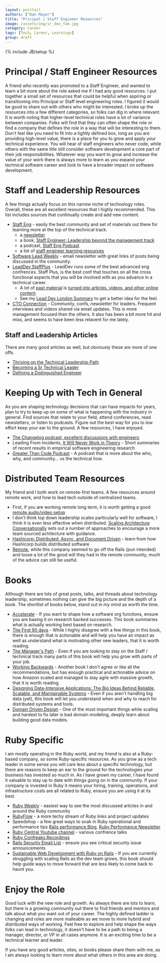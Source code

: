 ```yaml
---
layout: posttail
authors: ["Dan Mayer"]
title: "Pricipal / Staff Engineer Resources"
image: /assets/img/sr_dev_fam.jpg
category: Career
tags: [Tech, Career, Learnings]
group: draft
---
```


{% include JB/setup %}

# Principal / Staff Engineer Resources

A friend who recently was promoted to a Staff Engineer, and wanted to learn a bit more about the role asked me if I had any good resources. I put together a small set of resources that could be helpful when aspiring or transitioning into Principal or Staff level engineering roles. I figured it would be good to share out with others who might be interested. I broke up the resources into a few different categories, so folks can dig in where relevant. It is worth noting that higher-level technical roles have a lot of variance between companies. Folks will find that they can often shape the role or find a company that defines the role in a way that will be interesting to them. Don't feel like you need to fit into a tightly defined box, long as you are providing high-level value, there is a place for you to grow and apply your technical experience. You will hear of staff engineers who never code, while others with the same title still consider software development a core part of their job responsibilities. Whatever way you want to grow and increase the value of your work there is always more to learn as you expand your technical software career and look to have a broader impact on software development.

# Staff and Leadership Resources

A few things actually focus on this narrow niche of technology roles. Overall, these are all excellent resources that I highly recommended.
This list includes sources that continually create and add new content.

* [Staff Eng](https://staffeng.com/) - easily the best community and set of materials out there for learning more at the top of the technical track.
  * a [newsletter](https://staffeng.com/)
  * a book, [Staff Engineer: Leadership beyond the management track](https://staffeng.com/book)
  * a podcast, [Staff Eng Podcast](https://podcast.staffeng.com/)
  * a list of [staff engineer learning resources](https://staffeng.com/guides/learning-materials)
* [Software Lead Weekly](https://softwareleadweekly.com/) - email newsletter with great links of posts being discussed in the community.
* [LeadDev StaffPlus](https://leaddev.com/staffpluslive) - LeadDev runs some of the best advanced eng confrences. Staff Plus, is the best conf that touches on all the cross functional aspects that you will be involved with as you advance in a technical career.
  * A lot of [past material](https://www.youtube.com/watch?v=7-ELnjgbS-o) is [turned into articles, videos, and other online content](https://leaddev.com/events/influencing-without-management-authority-senior-individual-contributor).
  * See my [Lead Dev London Summary](https://www.mayerdan.com/programming/2018/07/18/lead-dev-conf-london) to get a better idea for the feel.
* [CTO Connection](https://www.ctoconnection.com/) - Community, confs, newsletter for leaders. Frequent interviews and videos shared via email updates. This is more management focused then the others. It also has been a bit more hit and miss, and seems to have been less relavent for me lately.


## Staff and Leadership Articles

There are many good articles as well, but obviously these are more of one offs.

* [Thriving on the Technical Leadership Path](https://keavy.com/work/thriving-on-the-technical-leadership-path/)
* [Becoming a Sr Technical Leader](https://blog.coinbase.com/on-becoming-a-senior-technical-leader-14106f1383b8)
* [Defining a Distinguished Engineer](https://blog.jessfraz.com/post/defining-a-distinguished-engineer/)

# Keeping Up with Tech in General

As you are shaping technology decisions that can have impacts for years, plan to try to keep up on some of what is happening with the industry in general. Find sources that relate to your field, attend conferences, read newsletters, or listen to podcasts. Figure out the best way for you to low effort keep your ear to the ground. A few resources, I have enjoyed.

* [The Changelog podcast, excellent discussions with engineers](https://changelog.com/podcast)  
* Leading From Incidents, [It Will Never Work in Theory](https://neverworkintheory.org/) - Short summaries of recent results in empirical software engineering research
* [Greater Than Code Podcast](https://www.greaterthancode.com/) - A podcast that is more about the who, why, and community... vs the technical how.

# Distributed Team Resources

My friend and I both work on remote-first teams. A few resources around remote work, and how to lead tech outside of centralized teams.

* First, if you are working remote long term, it is worth getting a good [remote audio/video setup](https://olivierlacan.com/posts/high-fidelity-remote-communication/)
* I don't think top down leadership scales particularly well for software, I think it is even less effective when distributed. [Scaling Architecture Conversationally](https://martinfowler.com/articles/scaling-architecture-conversationally.html) sets out a number of approaches to encourage a more team sourced achitecture with guidance. 
* [Hashicorp: Distributed, Async, and Document Driven](https://works.hashicorp.com/) - learn from how Hashicorp builds distributed software
* [Remote](https://www.amazon.com/Remote-Office-Required-Jason-Fried-ebook), while this company seemed to go off the Rails (pun intended) and loose a lot of the good will they had in the remote community, much of the advice can still be useful.

# Books

Although there are lots of great posts, talks, and threads about technology leadership, sometimes nothing can give the big picture and the depth of a book. The shortlist of books below, stand out in my mind as worth the time.

* [Accelerate](https://www.amazon.com/Accelerate-Software-Performing-Technology-Organizations-ebook/dp/B07B9F83WM/ref=tmm_kin_swatch_0?_encoding=UTF8&qid=&sr=) - If you want to shape how a software org functions, ensure you are basing it on research backed successes. This book summaries what is actually working best based on research.
* [The First 90 days](https://www.amazon.com/First-Days-Updated-Expanded-Strategies-ebook/dp/B00B6U63ZE/) - While I highly disagree with a few things in this book, there is enough that is actionable and will help you have an impact as well as understand what is motivating other new leaders, that it is worth reading.
* [The Manager's Path](https://www.amazon.com/Managers-Path-Leaders-Navigating-Growth-ebook/dp/B06XP3GJ7F/) - Even if you are looking to stay on the Staff / technical track many parts of this book will help you grow with parts of your job.
* [Working Backwards](https://www.amazon.com/Working-Backwards-Insights-Stories-Secrets-ebook/dp/B08BYCQBZN) - Another book I don't agree or like all the recommendations, but has enough practical and actionable advice on how Amazon scaled and managed to stay agile with massive growth, that it is worth reading.
* [Designing Data-Intensive Applications: The Big Ideas Behind Reliable, Scalable, and Maintainable Systems](https://www.amazon.com/Designing-Data-Intensive-Applications-Reliable-Maintainable-ebook/dp/B06XPJML5D/) - Even if you aren't handling big data (yet), this book will let you understand when and why to reach for distributed systems and tools.
* [Domain Driven Design](https://www.amazon.com/Domain-Driven-Design-Tackling-Complexity-Software-ebook-dp-B00794TAUG/dp/B00794TAUG/ref=mt_other?_encoding=UTF8&me=&qid=1640219028) - One of the most important things while scaling and hardest to fix later is bad domain modeling, deeply learn about building good data models.

# Ruby Specific

I am mostly operating in the Ruby world, and my friend is also at a Ruby-based company, so some Ruby-specific resources. As you grow as a tech leader in some sense you will care less about a specific technology, but there are reasons to keep an ear to the ground for the technologies your business has invested so much in. As I have grown my career, I have found it valuable to stay up to date with things going on in the community. If your company is invested in Ruby it means your hiring, training, operations, and infrastructure costs are all related to Ruby, ensure you are using it at its best.

* [Ruby Weekly](https://rubyweekly.com/) - easiest way to see the most discussed articles in and around the Ruby community
* [RubyFlow](https://rubyflow.com/) - a more techy stream of Ruby links and project updates
* Speedshop - a few great ways to soak in Ruby operational and performance tips [Rails performance Blog](https://www.speedshop.co/blog/), [Ruby Performance Newsletter](https://speedshop.us11.list-manage.com/subscribe?u=1aa0f43522f6d9ef96d1c5d6f&id=840412962b)
* [Ruby Central Youtube channel](https://www.youtube.com/channel/UCpFXaEz3vKJ45XjW5m5pbow) - various confrence talks
* [Ruby Confreaks Recordings](https://www.youtube.com/results?search_query=confreaks+ruby)
* [Rails Security Email List](https://groups.google.com/g/rubyonrails-security) - ensure you see critical security issue announcements
* [Sustainable Web Development with Ruby on Rails](https://sustainable-rails.com/) - If you are currently struggling with scaling Rails as the dev team grows, this book should help guide ways to move forward that are less likely to come back to haunt you.

# Enjoy the Role

Good luck with the new role and growth. As always there are lots to learn, but there is a growing community out there to find friends and mentors and talk about what you want out of your career. The highly defined ladder is changing and roles are more malleable as we move to more hybrid and distributed ways of working. Feel free to explore and help shape the ways folks can lead in technology, it doesn't have to be a path to being a manager, director, or VP in all cases anymore. It is an exciting time to be a technical learner and leader.

If you have any good articles, sites, or books please share them with me, as I am always looking to learn more about what others in this area are doing.